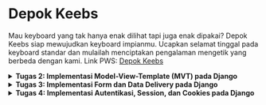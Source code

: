 # Depok Keebs
Mau keyboard yang tak hanya enak dilihat tapi juga enak dipakai? Depok Keebs siap mewujudkan keyboard impianmu. Ucapkan selamat tinggal pada keyboard standar dan mulailah menciptakan pengalaman mengetik yang berbeda dengan kami.
Link PWS: [Depok Keebs](http://rayhan-syahdira-depokkeebs.pbp.cs.ui.ac.id/)


<details>
<summary> <b> Tugas 2: Implementasi Model-View-Template (MVT) pada Django </b> </summary>

    
## **Pertanyaan 1**  
**Step-by-step implementasi checklist Tugas 2:**

1. Saya membuat direktori lokal di laptop saya bernama `depok_keebs`.
2. Saya membuat repository di GitHub dengan nama yang sama, yaitu `depok_keebs`.
3. Saya menginisiasi direktori lokal dengan `git`, kemudian menambahkan remote repository `depok_keebs` agar terhubung dengan repository lokal.
4. Saya membuat file-file syarat seperti `.gitignore` dan `README.md`, kemudian menginstal dependencies.
5. Setelah memulai virtual environment, saya membuat project Django baru dengan `django-admin startproject depok_keebs .`.
6. Saya memulai app baru bernama `main` dengan `python manage.py startapp main`.
7. Saya meng-*include* aplikasi dan URL `main` pada `settings.py` dan `urls.py` di direktori project, setelah itu juga menambahkan URL pada level aplikasi `main`, sehingga Django bisa me-*handle* pola URL yang akan diberikan.
8. Saya membuat direktori `templates` di dalam direktori `main`, lalu membuat `main.html` yang berisi template data diri dan nama aplikasi untuk menampilkan layout page pada web PWS.
9. Saya membuat model `Product` dengan beberapa atribut, yaitu `name`, `price`, `description`, `category`, `connection_type`, dan `layout`.
10. Setelah `models.py` selesai dikerjakan, saya melakukan migrasi models.
11. Pada `views.py` dalam aplikasi `main`, saya mengimplementasikan fungsi untuk menampilkan template HTML.
12. Saya membuat project baru pada PWS lalu menambahkan git remote PWS pada direktori lokal saya.
13. Setelah direktori lokal selesai saya kerjakan, saya melakukan *commit* dan *push* perubahan ke GitHub repository `depok_keebs` dan juga PWS.
14. Project PWS selesai build, kemudian saya melengkapi `README.md` pada GitHub repository.


## **Pertanyaan 2**  
**Buatlah bagan yang berisi request client ke web aplikasi berbasis Django beserta responnya dan jelaskan pada bagan tersebut kaitan antara urls.py, views.py, models.py, dan berkas HTML:**

1. User mengirim HTTP request ke PWS server yang diteruskan ke WSGI server.
2. WSGI server meneruskan ke Django.
3. Oleh `urls.py`, HTTP request dihubungkan ke `views.py`.
4. Selanjutnya, `views.py` memproses request dan *fetch* data dari `models.py`.
5. `views.py` mengirimkan response HTTP berupa template `main.html` kembali pada User.
![Bagan Alur Request dan Response Django](images/TUGAS%202%20DJANGO%20BAGAN.jpg)


## **Pertanyaan 3**  
**Jelaskan fungsi git dalam pengembangan perangkat lunak:**

Git berfungsi sebagai *version control* dalam pengembangan perangkat lunak. Dengan Git, kita dapat melacak setiap perubahan kode yang dilakukan, memudahkan proses kolaborasi, dan memungkinkan *rollback* ke versi sebelumnya jika terjadi kesalahan.


## **Pertanyaan 4**  
**Menurut Anda, dari semua framework yang ada, mengapa framework Django dijadikan permulaan pembelajaran pengembangan perangkat lunak:**

Dengan arsitektur *Model-View-Template (MVT)* yang terstruktur, framework ini membantu pemula memahami konsep dasar pengembangan web sambil mengajarkan praktik terbaik dalam hal keamanan, manajemen database, dan skalabilitas. Selain itu, komunitasnya yang besar juga menyediakan dukungan dan sumber daya yang melimpah terutama bagi mahasiswa yang memulai pembelajaran ini.


## **Pertanyaan 5**  
**Mengapa model pada Django disebut sebagai ORM:**

*Object-Relational Mapping* (ORM) adalah sebuah teknik untuk me-*convert* sebuah object menjadi object pada sistem lain. Models pada Django disebut sebagai ORM karena Django berperan sebagai interface antara object pada Python dengan tabel pada SQL. Ini memungkinkan pengembang untuk berinteraksi dengan database tanpa harus menulis query SQL secara eksplisit, melalui *QuerySet API* yang disediakan oleh Django.
</details>

<details>
 
<summary> <b> Tugas 3: Implementasi Form dan Data Delivery pada Django </b> </summary>

 
## **Pertanyaan 1**  
**Jelaskan mengapa kita memerlukan data delivery dalam pengimplementasian sebuah platform:**

Pengimplementasian sebuah platform memerlukan data delivery untuk mengirim data secara cepat antar komponen sistem. Data delivery memungkinkan monitoring analitik untuk membantu optimasi platform dan pengambilan keputusan berbasis data. Dalam platform dengan jumlah pengguna besar, data delivery yang efektif memungkinkan sistem untuk menangani traffic data tinggi.


## **Pertanyaan 2**  
**Menurutmu, mana yang lebih baik antara XML dan JSON serta mengapa JSON lebih populer dibandingkan XML:**

![XML vs JSON comparison](images/JSON_vs._XML.png)
Menurut saya, JSON mengungguli XML di beberapa bidang. Secara struktur dan ukuran, data JSON lebih compact dibanding XML, dan JSON lebih terintegrasi dengan berbagai bahasa pemrograman modern seperti JavaScript. Karena formatnya yang lebih sederhana, JSON lebih cepat diparsing daripada XML. Alasan-alasan tersebut cukup untuk membuat JSON lebih populer dibandingkan XML.


## **Pertanyaan 3**  
**Jelaskan fungsi dari method is_valid() pada form Django dan mengapa kita membutuhkan method tersebut:**

`form.is_valid()` digunakan untuk memeriksa apakah data yang dikirimkan melalui form memenuhi syarat validasi yang telah ditentukan. Fungsi ini akan mengembalikan nilai **True** jika semua data valid, dan **False** jika ada error atau data tidak valid. Django akan memeriksa setiap field dalam form sesuai dengan aturan validasi yang telah didefinisikan di model atau secara manual di form itu sendiri. Dalam konteks Depok Keebs, fungsi ini akan mengecek apakah form entry field seperti `name`, `price`, `description`, hingga `layout` telah memenuhi syarat validasi.


## **Pertanyaan 4**  
**Mengapa kita membutuhkan csrf_token saat membuat form di Django dan apa yang dapat terjadi jika kita tidak menambahkan csrf_token pada form Django? Bagaimana hal tersebut dapat dimanfaatkan oleh penyerang:**

Kita membutuhkan `csrf_token` untuk melindungi aplikasi dari serangan Cross-Site Request Forgery (CSRF). CSRF adalah jenis serangan di mana penyerang mencoba melakukan aksi yang tidak diinginkan atas nama pengguna yang sah tanpa sepengetahuan mereka. Setiap kali form HTML dikirimkan melalui metode POST, Django mengharapkan adanya `csrf_token` yang unik untuk sesi pengguna saat ini. Django kemudian memverifikasi bahwa token ini cocok dengan yang diharapkan untuk sesi pengguna tersebut. Jika token tidak cocok atau tidak ada, permintaan akan ditolak. 
Jika tidak menyertakan `csrf_token` dalam form Django, secara default Django akan memblokir semua permintaan POST dengan error **403 Forbidden**. Lalu, aplikasi akan menjadi rentan terhadap serangan CSRF. Penyerang dapat memanfaatkan absennya `csrf_token` ini dengan membuat halaman berbahaya yang mengirimkan permintaan POST ke aplikasi web yang sah atas nama pengguna yang sedang login.


## **Mengakses URL dengan Postman**
![Postman xml](images/postman_xml.png)
![Postman xml id](images/postman_xml_id.png)
![Postman json](images/postman_json.png)
![Postman json id](images/postman_json_id.png)
</details>

<details>
 
<summary> <b> Tugas 4: Implementasi Autentikasi, Session, dan Cookies pada Django </b> </summary>

    
**Implementasi checklist Tugas 4:**

**Jelaskan bagaimana cara kamu mengimplementasikan checklist di atas secara step-by-step (bukan hanya sekadar mengikuti tutorial):**

1. Untuk membuat fungsi register, pertama tambahkan import `UserCreationForm` di `views.py` dan implementasi fungsi `register`
2. Tambahkan `register.html` di `main/templates` yang akan menjadi template untuk form register
3. Routing URL ke `urls.py` yang mengarah ke fungsi `register`
4. Untuk membuat fungsi login, tambahkan import `authenticate`, `login`, dan `AuthenticationForm` dan implementasi fungsi `login_user` di `views.py`
5. Tambahkan `login.html` di `main/templates` yang akan menjadi template form login
6. Sama dengan sebelumnya, routing URL ke `urls.py` yang mengarah ke fungsi `login_user`
7. Untuk membuat fungsi logout, tambahkan import `logout` dan implementasi fungsi `logout_user`
8. Buat tombol logout dengan menambahkan blok kode berikut di bawah hyperlink Add Product
   ```html
   <a href="{% url 'main:logout' %}">
   <button>Logout</button>
   </a>
   ```
9. Routing URL ke `urls.py` yang mengarah ke fungsi `logout_user`
10. Untuk membuat aplikasi memerlukan login sebelum menuju halaman main, import `login_required` dan tambahkan `@login_required(login_url='/login')` di baris atas fungsi `show_main` pada `views.py`
11. Sekarang, coba jalankan server dan melakukan register untuk membuat user baru. Kemudian, login dengan username dan password yang dibuat
12. Buat Product baru dengan Add New Product sebanyak 3 buah.
13. Untuk menghubungkan Product dengan User, import `User` ke `models.py` dan tambahkan variabel `user` dengan ForeignKey dengan `on_delete=models.CASCADE` (agar ketika user dihapus, Product bersangkutan akan terhapus juga) dalam `context`
14. Modifikasi fungsi `create_product_entry` di `views.py` untuk mencegah Django menyimpan objek Product yang telah dibuat ke dataabase, melainkan ke user
15. Dalam fungsi `show_main`, ubah variabel `product_entries` dari yang semula menampilkan semua objek dalam database menjadi difilter menurut user yang sedang aktif
16. Simpan perubahan dengan `makemigrations` dan `migrate`
17. Untuk menampilkan user yang sedang login dan menambahkan cookies seperti last login, tmbahkan import `HttpResponseRedirect`, `reverse`, dan `datetime` di `views.py`
18. Ganti blok kode `login_user/if form.is_valid()` dengan:
    ```python
    if form.is_valid():
    user = form.get_user()
    login(request, user)
    response = HttpResponseRedirect(reverse("main:show_main"))
    response.set_cookie('last_login', str(datetime.datetime.now()))
    return response
    ```
19. Dalam `context` di fungsi `show_main`, tambahkan variabel `last_login` dengan value `request.COOKIES['last_login']`
20. Tambahkan `response.delete_cookie('last_login')` di fungsi `logout_user` yang berfungsi untuk menghapus cookie last_login saat pengguna melakukan logout
21. Tunjukkan informasi last login dengan menambahkan `<h5>Sesi terakhir login: {{ last_login }}</h5>` setelah tombol logout pada `main.html`

    
## **Pertanyaan 1**
**Apa perbedaan antara `HttpResponseRedirect()` dan `redirect()`:**

`HttpResponseRedirect()` adalah kelas Django yang digunakan untuk membuat respons HTTP dengan kode status 302 (redirect). Saat menggunakan ini, kita harus memberikan URL tujuan secara eksplisit, baik dalam bentuk string URL lengkap atau menggunakan `reverse()` untuk mendapatkan URL dari nama rute. Fungsinya murni hanya untuk mengalihkan pengguna ke URL lain tanpa fitur tambahan.
`redirect()` adalah fungsi utilitas Django yang lebih sederhana dan fleksibel. Ini dapat menerima berbagai jenis argumen seperti URL, nama rute, atau objek model. Django akan secara otomatis menangani konversi argumen ini menjadi URL yang benar. `redirect()` adalah cara yang lebih umum digunakan karena lebih mudah dan memiliki kemampuan tambahan dibandingkan `HttpResponseRedirect()`.


## **Pertanyaan 2**
**Jelaskan cara kerja penghubungan model `Product` dengan `User`:**

Cara kerja penghubungan model Product dengan User di Django bekerja melalui konsep ForeignKey, yang memungkinkan satu entitas (dalam hal ini, Product) berelasi dengan satu entitas lainnya (User). Berikut cara kerjanya secara bertahap:
1. Pada model Product, kita menambahkan field user yang merupakan ForeignKey ke model User. Ini berarti setiap entri mood dihubungkan secara langsung ke satu pengguna.
2. Di dalam views, ketika pengguna mengirim form untuk membuat entri baru, kita tidak langsung menyimpan data ke database. Alih-alih, kita menahan proses simpan dengan `commit=False`, yang memungkinkan kita menambahkan informasi tambahan sebelum data disimpan ke database.
3. Ketika menampilkan data di halaman utama, kita hanya menampilkan Product yang dibuat oleh pengguna yang sedang login. Ini dilakukan dengan menggunakan metode `filter()`, di mana kita menyaring data Product yang user-nya sesuai dengan `request.user`.
Dengan menambahkan ForeignKey di model, mengisi field user saat menyimpan, dan menyaring data berdasarkan pengguna yang sedang login, Django secara otomatis mengelola hubungan antara MoodEntry dan User, sehingga setiap entri mood selalu terkait dengan pengguna yang membuatnya.


## **Pertanyaan 3**
**Apa perbedaan antara authentication dan authorization, apakah yang dilakukan saat pengguna login? Jelaskan bagaimana Django mengimplementasikan kedua konsep tersebut:**

Authentication adalah proses verifikasi identitas pengguna, memastikan bahwa pengguna yang mencoba mengakses sistem adalah siapa yang mereka klaim. Di Django, autentikasi dilakukan saat pengguna login, di mana kredensial seperti username dan password diverifikasi dengan data yang tersimpan di database.
Authorization, di sisi lain, adalah proses yang mengatur apa yang dapat dilakukan pengguna setelah terautentikasi. Django menggunakan sistem permissions untuk mengontrol akses pengguna ke berbagai sumber daya atau fungsi dalam aplikasi. Misalnya, hanya pengguna tertentu yang dapat menambah atau mengedit data berdasarkan izin yang diberikan. Dekorator seperti `@login_required` dan `@permission_required` digunakan untuk membatasi akses berdasarkan status login atau izin spesifik yang dimiliki pengguna.


## **Pertanyaan 4**
**Bagaimana Django mengingat pengguna yang telah login? Jelaskan kegunaan lain dari cookies dan apakah semua cookies aman digunakan:**

Django menyimpan status login pengguna dengan menggunakan session di server dan mengirimkan cookie sessionid ke browser pengguna untuk melacak session tersebut. Setiap kali pengguna mengunjungi halaman lain, cookie ini digunakan untuk mengidentifikasi session pengguna di server, sehingga Django dapat mengenali siapa yang sedang login. Selain untuk login, cookies juga berfungsi menyimpan preferensi pengguna dan untuk tujuan analitik, tetapi penggunaannya tidak selalu aman. Cookies rentan terhadap serangan seperti XSS atau pembajakan session, sehingga penting untuk mengaktifkan flag HttpOnly dan Secure guna memastikan cookies lebih aman.
</details>






